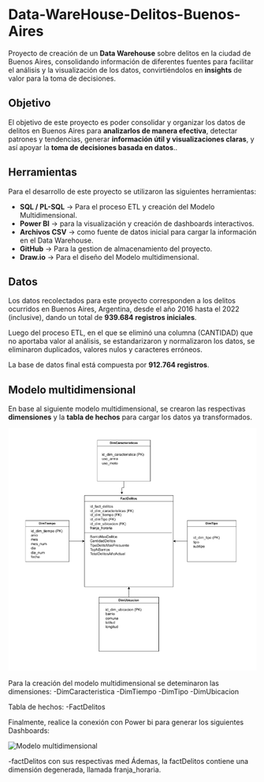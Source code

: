 # Data-WareHouse-Delitos-Buenos-Aires

Proyecto de creación de un **Data Warehouse** sobre delitos en la ciudad de Buenos Aires, consolidando información de diferentes fuentes para facilitar el análisis y la visualización de los datos, convirtiéndolos en **insights** de valor para la toma de decisiones.


## Objetivo
El objetivo de este proyecto es poder consolidar y organizar los datos de delitos en Buenos Aires para **analizarlos de manera efectiva**, detectar patrones y tendencias, generar **información útil y visualizaciones claras**, y así apoyar la **toma de decisiones basada en datos**..

## Herramientas
Para el desarrollo de este proyecto se utilizaron las siguientes herramientas:

- **SQL / PL-SQL** → Para el proceso ETL y creación del Modelo Multidimensional.
- **Power BI** → para la visualización y creación de dashboards interactivos.  
- **Archivos CSV** → como fuente de datos inicial para cargar la información en el Data Warehouse.  
- **GitHub** → Para la gestion de almacenamiento del proyecto.
- **Draw.io** →  Para el diseño del Modelo multidimensional.


## Datos
Los datos recolectados para este proyecto corresponden a los delitos ocurridos en Buenos Aires, Argentina, desde el año 2016 hasta el 2022 (inclusive), dando un total de **939.684 registros iniciales**.  

Luego del proceso ETL, en el que se eliminó una columna (CANTIDAD) que no aportaba valor al análisis, se estandarizaron y normalizaron los datos, se eliminaron duplicados, valores nulos y caracteres erróneos.  

La base de datos final está compuesta por **912.764 registros**.

## Modelo multidimensional

En base al siguiente modelo multidimensional, se crearon las respectivas **dimensiones** y la **tabla de hechos** para cargar los datos ya transformados.

![Modelo multidimensional](MODELO_MULTIDIMENSIONAL/MODELO_ESTRELLA_V2.png)



Para la creación del modelo multidimensional se deteminaron las dimensiones: 
  -DimCaracteristica 
  -DimTiempo
  -DimTipo
  -DimUbicacion

Tabla de hechos:
  -FactDelitos


Finalmente, realice la conexión con Power bi para generar los siguientes Dashboards:


![Modelo multidimensional](POWER_BI_V2/dashboards/DASHBOARD_1.png)









-factDelitos con sus respectivas med
Ádemas, la factDelitos contiene una dimensión degenerada, llamada franja_horaria.
